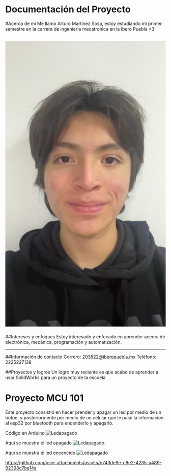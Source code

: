 # Documentación del Proyecto


#Acerca de mi 
Me llamo Arturo Martínez Sosa, estoy estudiando mi primer semestre en la carrera de ingenieria mecatronica en la Ibero Puebla <3

![Mifoto](recursos/imgs/e0102d36-a17b-4e09-b34b-cdabb99c347d.jpg) 
 ---
##Intereses y enfoques 
Estoy interesado y enfocado en aprender acerca de electrónica, mecánica, programación y automatización.


---
##Información de contacto 
Correro: 203522@iberopuebla.mx
Teléfono: 2225227138

##Proyectos y logros
Un logro muy reciente es que acabo de aprender a usar SolidWorks para un proyecto de la escuela 


# Proyecto MCU 101
Este proyecto consistió en hacer prender y apagar un led por medio de un boton, y posteriormente por medio de un celular que le pase la informacion al esp32 por bluetooth para encenderlo y apagarlo.
 
Código en Arduino 
![Ledapagado](recursos/imgs/codigoarduino1)

Aqui se muestra el led apagado
![Ledapagado](recursos/imgs/ledapagado).

Aqui se muestra el led encencido
![Ledapagado](recursos/ledencendido)



https://github.com/user-attachments/assets/b743de9e-c6e2-4235-a489-92398c7ba14a







